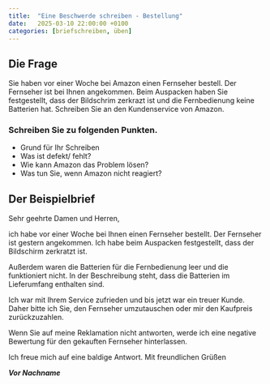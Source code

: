 ```yaml
---
title:  "Eine Beschwerde schreiben - Bestellung"
date:   2025-03-10 22:00:00 +0100
categories: [briefschreiben, üben]
---
```


## Die Frage

Sie haben vor einer Woche bei Amazon einen Fernseher bestell. Der Fernseher ist bei Ihnen angekommen. Beim Auspacken haben Sie festgestellt, dass der Bildschrim zerkrazt ist und die Fernbedienung keine Batterien hat. Schreiben Sie an den Kundenservice von Amazon. 


### Schreiben Sie zu folgenden Punkten.

- Grund für Ihr Schreiben
- Was ist defekt/ fehlt?
- Wie kann Amazon das Problem lösen?
- Was tun Sie, wenn Amazon nicht reagiert?

## Der Beispielbrief

Sehr geehrte Damen und Herren,

ich habe vor einer Woche bei Ihnen einen Fernseher bestellt. Der Fernseher ist gestern angekommen. 
Ich habe beim Auspacken festgestellt, dass der Bildschirm zerkratzt ist. 

Außerdem waren die Batterien für die Fernbedienung leer und die funktioniert nicht. In der Beschreibung steht, dass die Batterien im Lieferumfang enthalten sind. 

Ich war mit Ihrem Service zufrieden und bis jetzt war ein treuer Kunde. Daher bitte ich Sie, den Fernseher umzutauschen oder mir den Kaufpreis zurückzuzahlen. 

Wenn Sie auf meine Reklamation nicht antworten, werde ich eine negative Bewertung für den gekauften Fernseher hinterlassen.

Ich freue mich auf eine baldige Antwort.
Mit freundlichen Grüßen

***Vor Nachname***
